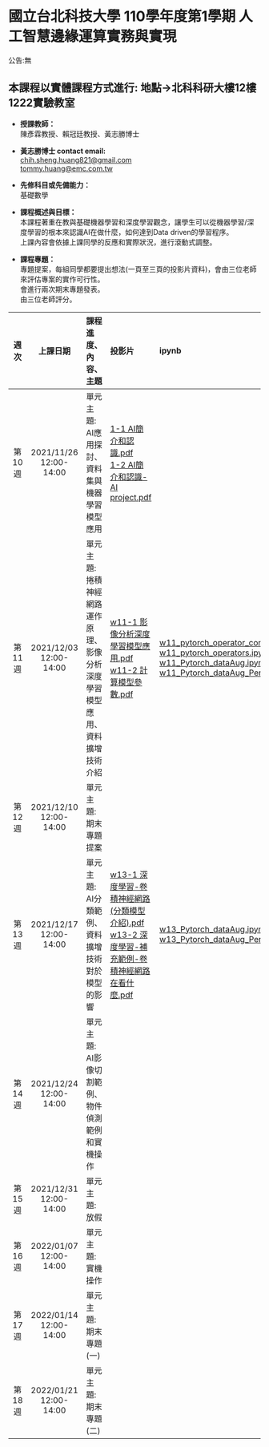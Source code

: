 # 國立台北科技大學 110學年度第1學期 人工智慧邊緣運算實務與實現
 
公告:無<br>  

## 本課程以實體課程方式進行: 地點→北科科研大樓12樓1222實驗教室

* **授課教師：** <br>
陳彥霖教授、賴冠廷教授、黃志勝博士 <br>

* **黃志勝博士 contact email:**<br> 
chih.sheng.huang821@gmail.com<br>
tommy.huang@emc.com.tw<br>

* **先修科目或先備能力：**<br>
基礎數學<br>

* **課程概述與目標：**<br>
本課程著重在教與基礎機器學習和深度學習觀念，讓學生可以從機器學習/深度學習的根本來認識AI在做什麼，如何達到Data driven的學習程序。<br>
上課內容會依據上課同學的反應和實際狀況，進行滾動式調整。<br>

* **課程專題：**<br>
專題提案，每組同學都要提出想法(一頁至三頁的投影片資料)，會由三位老師來評估專案的實作可行性。<br>
會進行兩次期末專題發表。<br>
由三位老師評分。

 |週次|上課日期|課程進度、內容、主題|投影片|ipynb|
 |:---:|:---:|:---|:---|:---|
 |第10週|2021/11/26 <br>12:00-14:00|單元主題:<br>AI應用探討、資料集與機器學習模型應用<Br>|  [1-1 AI簡介和認識.pdf](https://github.com/TommyHuang821/NTUT_EdgeAICourse/blob/main/1-1%20AI%E7%B0%A1%E4%BB%8B%E5%92%8C%E8%AA%8D%E8%AD%98.pdf)<br> [1-2 AI簡介和認識-AI project.pdf](https://github.com/TommyHuang821/NTUT_EdgeAICourse/blob/main/1-2%20AI%E7%B0%A1%E4%BB%8B%E5%92%8C%E8%AA%8D%E8%AD%98-AI%20project.pdf)|  |
 |第11週|2021/12/03 <br>12:00-14:00|單元主題:<br>捲積神經網路運作原理、影像分析深度學習模型應用、資料擴增技術介紹| [w11-1 影像分析深度學習模型應用.pdf](https://github.com/TommyHuang821/NTUT_EdgeAICourse/blob/main/w11-1%20%E5%BD%B1%E5%83%8F%E5%88%86%E6%9E%90%E6%B7%B1%E5%BA%A6%E5%AD%B8%E7%BF%92%E6%A8%A1%E5%9E%8B%E6%87%89%E7%94%A8.pdf) <br> [w11-2 計算模型參數.pdf](https://github.com/TommyHuang821/NTUT_EdgeAICourse/blob/main/w11-2%20%E8%A8%88%E7%AE%97%E6%A8%A1%E5%9E%8B%E5%8F%83%E6%95%B8.pdf)| [w11_pytorch_operator_conv.ipynb](https://github.com/TommyHuang821/NTUT_EdgeAICourse/blob/main/w11_pytorch_operator_conv.ipynb) <br> [w11_pytorch_operators.ipynb](https://github.com/TommyHuang821/NTUT_EdgeAICourse/blob/main/w11_pytorch_operators.ipynb) <br>[w11_Pytorch_dataAug.ipynb](https://github.com/TommyHuang821/NTUT_EdgeAICourse/blob/main/w11_Pytorch_dataAug.ipynb) <br> [w11_Pytorch_dataAug_Perspective.ipynb](https://github.com/TommyHuang821/NTUT_EdgeAICourse/blob/main/w11_Pytorch_dataAug_Perspective.ipynb)|
 |第12週|2021/12/10 <br>12:00-14:00|單元主題:<br>期末專題提案|  |  |
 |第13週|2021/12/17 <br>12:00-14:00|單元主題:<br>AI分類範例、資料擴增技術對於模型的影響| [w13-1 深度學習-卷積神經網路(分類模型介紹).pdf](https://github.com/TommyHuang821/NTUT_EdgeAICourse/blob/main/w13-1%20%E6%B7%B1%E5%BA%A6%E5%AD%B8%E7%BF%92-%E5%8D%B7%E7%A9%8D%E7%A5%9E%E7%B6%93%E7%B6%B2%E8%B7%AF(%E5%88%86%E9%A1%9E%E6%A8%A1%E5%9E%8B%E4%BB%8B%E7%B4%B9).pdf) <br> [w13-2 深度學習-補充範例-卷積神經網路在看什麼.pdf](https://github.com/TommyHuang821/NTUT_EdgeAICourse/blob/main/w13-2%20%E6%B7%B1%E5%BA%A6%E5%AD%B8%E7%BF%92-%E8%A3%9C%E5%85%85%E7%AF%84%E4%BE%8B-%E5%8D%B7%E7%A9%8D%E7%A5%9E%E7%B6%93%E7%B6%B2%E8%B7%AF%E5%9C%A8%E7%9C%8B%E4%BB%80%E9%BA%BC.pdf) | [w13_Pytorch_dataAug.ipynb](https://github.com/TommyHuang821/NTUT_EdgeAICourse/blob/main/w13_Pytorch_dataAug.ipynb) <br> [w13_Pytorch_dataAug_Perspective.ipynb](https://github.com/TommyHuang821/NTUT_EdgeAICourse/blob/main/w13_Pytorch_dataAug_Perspective.ipynb) |
 |第14週|2021/12/24 <br>12:00-14:00|單元主題:<br>AI影像切割範例、物件偵測範例和實機操作|  |  |
 |第15週|2021/12/31 <br>12:00-14:00|單元主題: 放假 |  |  |
 |第16週|2022/01/07 <br>12:00-14:00|單元主題:<br>實機操作|  |  |
 |第17週|2022/01/14 <br>12:00-14:00|單元主題:<br>期末專題(一)|  |  |
 |第18週|2022/01/21 <br>12:00-14:00|單元主題:<br>期末專題(二)|  |  |

 


